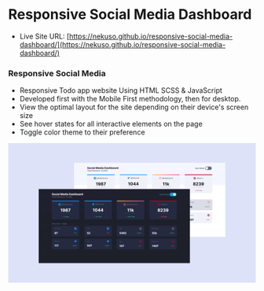 # Responsive Social Media Dashboard

- Live Site URL: [https://nekuso.github.io/responsive-social-media-dashboard/](https://nekuso.github.io/responsive-social-media-dashboard/)

### Responsive Social Media 

- Responsive Todo app website Using HTML SCSS & JavaScript
- Developed first with the Mobile First methodology, then for desktop.
- View the optimal layout for the site depending on their device's screen size
- See hover states for all interactive elements on the page
- Toggle color theme to their preference


![preview img](/preview.png)
